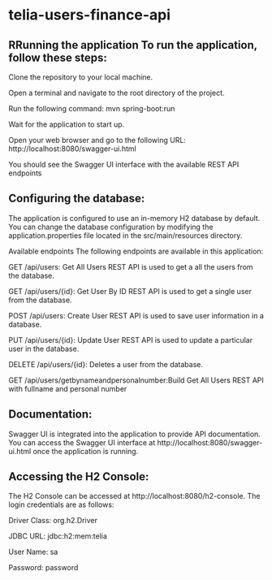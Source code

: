 # telia-users-finance-api

RRunning the application
To run the application, follow these steps:
-----------------------------------------

Clone the repository to your local machine.

Open a terminal and navigate to the root directory of the project.

Run the following command: mvn spring-boot:run

Wait for the application to start up.

Open your web browser and go to the following URL: http://localhost:8080/swagger-ui.html

You should see the Swagger UI interface with the available REST API endpoints

Configuring the database:
------------------------
The application is configured to use an in-memory H2 database by default. You can change the database configuration by modifying the application.properties file located in the src/main/resources directory.

Available endpoints
The following endpoints are available in this application:

GET /api/users: Get All Users REST API is used to get a all the users from the database.

GET /api/users/{id}: Get User By ID REST API is used to get a single user from the database.

POST /api/users: Create User REST API is used to save user information in a database.

PUT /api/users/{id}: Update User REST API is used to update a particular user in the database.

DELETE /api/users/{id}: Deletes a user from the database.

GET /api/users/getbynameandpersonalnumber:Build Get All Users REST API  with fullname and personal number

Documentation:
-------------
Swagger UI is integrated into the application to provide API documentation. You can access the Swagger UI interface at http://localhost:8080/swagger-ui.html once the application is running.

Accessing the H2 Console:
------------------------
The H2 Console can be accessed at http://localhost:8080/h2-console. The login credentials are as follows:

Driver Class: org.h2.Driver

JDBC URL: jdbc:h2:mem:telia

User Name: sa

Password: password


